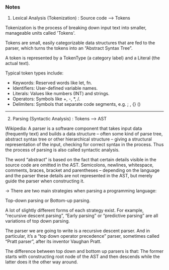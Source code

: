 ### Notes

1. Lexical Analysis (Tokenization) : Source code --> Tokens

Tokenization is the process of breaking down input text into smaller, manageable units called 'Tokens'.

Tokens are small, easily categorizable data structures that are fed to the parser, which turns the tokens into an “Abstract Syntax Tree”.

A token is represented by a TokenType (a category label) and a Literal (the actual text).

Typical token types include:

- Keywords: Reserved words like let, fn.
- Identifiers: User-defined variable names.
- Literals: Values like numbers (INT) and strings.
- Operators: Symbols like +, -, \*, /.
- Delimiters: Symbols that separate code segments, e.g. ; , {} ()

---

2. Parsing (Syntactic Analysis) : Tokens --> AST

Wikipedia: A parser is a software component that takes input data (frequently text) and builds a data structure – often some kind of parse tree,
abstract syntax tree or other hierarchical structure – giving a structural representation of the input, checking for correct syntax in the process.
Thus the process of parsing is also called syntactic analysis.

The word “abstract” is based on the fact that certain details visible in the source code are omitted in the AST.
Semicolons, newlines, whitespace, comments, braces, bracket and parentheses – depending on the language and the parser these details
are not represented in the AST, but merely guide the parser when constructing it.

-> There are two main strategies when parsing a programming language:

Top-down parsing or Bottom-up parsing.

A lot of slightly different forms of each strategy exist. For example, “recursive descent parsing”, “Early parsing” or “predictive parsing” are all variations of top down parsing.

The parser we are going to write is a recursive descent parser. And in particular, it’s a “top down operator precedence” parser, sometimes called “Pratt parser”, after its inventor Vaughan Pratt.

The difference between top down and bottom up parsers is that:
The former starts with constructing root node of the AST and then descends while the latter does it the other way around.
